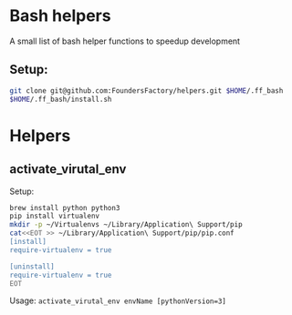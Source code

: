 # **Bash helpers**

A small list of bash helper functions to speedup development

 ## Setup:
 ```bash
 git clone git@github.com:FoundersFactory/helpers.git $HOME/.ff_bash
 $HOME/.ff_bash/install.sh
 ```
 
# Helpers

 ## activate_virutal_env
  
  Setup: 
  ```bash
  brew install python python3
  pip install virtualenv
  mkdir -p ~/Virtualenvs ~/Library/Application\ Support/pip
  cat<<EOT >> ~/Library/Application\ Support/pip/pip.conf
[install]
require-virtualenv = true

[uninstall]
require-virtualenv = true
EOT
```
  Usage: `activate_virutal_env envName [pythonVersion=3]`
